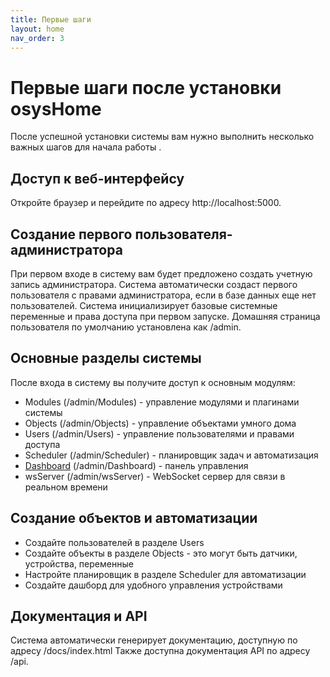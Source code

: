 ```yaml
---
title: Первые шаги
layout: home
nav_order: 3
---
```

# Первые шаги после установки osysHome
После успешной установки системы вам нужно выполнить несколько важных шагов для начала работы .

## Доступ к веб-интерфейсу
Откройте браузер и перейдите по адресу http://localhost:5000.

## Создание первого пользователя-администратора
При первом входе в систему вам будет предложено создать учетную запись администратора. Система автоматически создаст первого пользователя с правами администратора, если в базе данных еще нет пользователей. Система инициализирует базовые системные переменные и права доступа при первом запуске. Домашняя страница пользователя по умолчанию установлена как /admin.

## Основные разделы системы
После входа в систему вы получите доступ к основным модулям:

* Modules (/admin/Modules) - управление модулями и плагинами системы
* Objects (/admin/Objects) - управление объектами умного дома
* Users (/admin/Users) - управление пользователями и правами доступа
* Scheduler (/admin/Scheduler) - планировщик задач и автоматизация
* [Dashboard](/docs/modules/Dashboard) (/admin/Dashboard) - панель управления
* wsServer (/admin/wsServer) - WebSocket сервер для связи в реальном времени

## Создание объектов и автоматизации

* Создайте пользователей в разделе Users
* Создайте объекты в разделе Objects - это могут быть датчики, устройства, переменные
* Настройте планировщик в разделе Scheduler для автоматизации
* Создайте дашборд для удобного управления устройствами

## Документация и API
Система автоматически генерирует документацию, доступную по адресу /docs/index.html 
Также доступна документация API по адресу /api.
